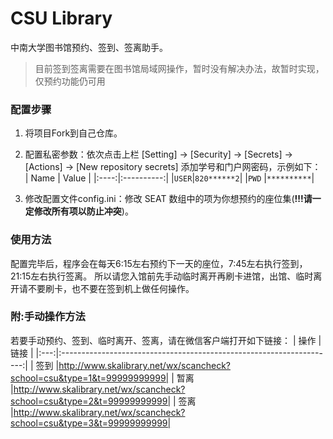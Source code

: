 # CSU Library
中南大学图书馆预约、签到、签离助手。

> 目前签到签离需要在图书馆局域网操作，暂时没有解决办法，故暂时实现，仅预约功能仍可用

### 配置步骤
1. 将项目Fork到自己仓库。

2. 配置私密参数：依次点击上栏 [Setting] -> [Security] -> [Secrets] -> [Actions] -> [New repository secrets] 添加学号和门户网密码，示例如下：
    | Name |    Value   |
    |:----:|:----------:|
    |`USER`|`820******2`|
    |`PWD` |`**********`|

3. 修改配置文件config.ini：修改 SEAT 数组中的项为你想预约的座位集(**!!!请一定修改所有项以防止冲突**)。

### 使用方法
配置完毕后，程序会在每天6:15左右预约下一天的座位，7:45左右执行签到，21:15左右执行签离。
所以请您入馆前先手动临时离开再刷卡进馆，出馆、临时离开请不要刷卡，也不要在签到机上做任何操作。

### 附:手动操作方法
若要手动预约、签到、临时离开、签离，请在微信客户端打开如下链接：
| 操作 |                               链接                                   |
|:---:|:--------------------------------------------------------------------:|
| 签到 |http://www.skalibrary.net/wx/scancheck?school=csu&type=1&t=99999999999|
| 暂离 |http://www.skalibrary.net/wx/scancheck?school=csu&type=2&t=99999999999|
| 签离 |http://www.skalibrary.net/wx/scancheck?school=csu&type=3&t=99999999999|
